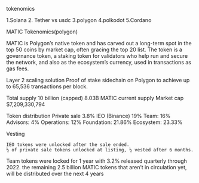 tokenomics 

1.Solana
2. Tether vs usdc
3.polygon
4.polkodot
5.Cordano

MATIC Tokenomics(polygon)

MATIC is Polygon’s native token and has carved out a long-term spot in the top 50 coins by market cap, often gracing the top 20 list. The token is a governance token, a staking token for validators who help run and secure the network, and also as the ecosystem’s currency, used in transactions as gas fees.

 Layer 2 scaling solution
Proof of stake
sidechain on Polygon to achieve up to 65,536 transactions per block.

Total supply
10 billion (capped)
8.03B MATIC current supply
Market cap $7,209,330,794

Token distribution
Private sale 3.8%
IEO (Binance) 19%
Team: 16%
Advisors: 4%
Operations: 12%
Foundation: 21.86%
Ecosystem: 23.33%

Vesting

    IEO tokens were unlocked after the sale ended.
    ½ of private sale tokens unlocked at listing, ½ vested after 6 months.
   Team tokens were locked for 1 year with 3.2% released quarterly through 2022.
 the remaining 2.5 billion MATIC tokens that aren’t in circulation yet, will be distributed over the next 4 years

